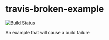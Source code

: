 # travis-broken-example

[![Build Status](https://travis-ci.org/smonke/travis-broken-example.svg?branch=master)](https://travis-ci.org/smonke/travis-broken-example)

An example that will cause a build failure
